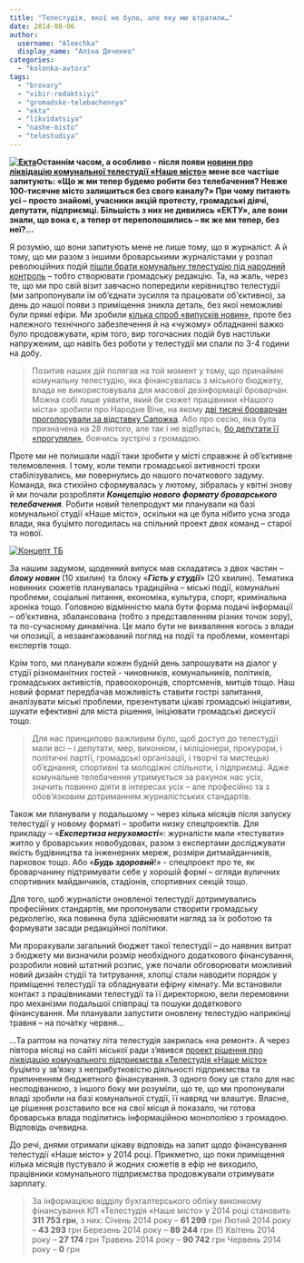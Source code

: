 ```yaml
---
title: "Телестудія, якої не було, але яку ми втратили…"
date: 2014-08-06
author: 
  username: "Aleechka"
  display_name: "Аліна Дяченко"
categories: 
  - "kolonka-avtora"
tags: 
  - "brovary"
  - "vibir-redaktsiyi"
  - "gromadske-telebachennya"
  - "ekta"
  - "likvidatsiya"
  - "nashe-misto"
  - "telestudiya"
---
```


**[![Екта](https://mpz.brovary.org/wp-content/uploads/2014/02/Ekta.jpg)](https://mpz.brovary.org/wp-content/uploads/2014/02/Ekta.jpg)Останнім часом, а особливо - після появи [новини про ліквідацію комунальної телестудії «Наше місто»](https://mpz.brovary.org/operatsiya-likvidatsiya-brovarski-deputati-hochut-lishiti-misto-bez-telebachennya/) мене все частіше запитують: «Що ж ми тепер будемо робити без телебачення? Невже 100-тисячне місто залишиться без свого каналу?» При чому питають усі – просто знайомі, учасники акцій протесту, громадські діячі, депутати, підприємці. Більшість з них не дивились «ЕКТУ», але вони знали, що вона є, а тепер от переполошились – як же ми тепер, без неї?...**

Я розумію, що вони запитують мене не лише тому, що я журналіст. А й тому, що ми разом з іншими броварськими журналістами у розпал революційних подій [пішли брати комунальну телестудію під народний контроль](https://mpz.brovary.org/brovarchani-perezavantazhili-miske-telebachennya/) – тобто створювати громадську редакцію. Та, на жаль, через те, що ми про свій візит завчасно попередили керівництво телестудії (ми запропонували їм об’єднати зусилля та працювати об'єктивно), за день до нашої появи з приміщення зникла деталь, без якої неможливі були прямі ефіри. Ми зробили [кілька спроб «випусків новин»](http://www.ustream.tv/channel/brovary-tv), проте без належного технічного забезпечення й на «чужому» обладнанні важко було продовжувати, крім того, вир тогочасних подій був настільки напруженим, що навіть без роботи у телестудії ми спали по 3-4 години на добу.

> Позитив наших дій полягав на той момент у тому, що принаймні комунальну телестудію, яка фінансувалась з міського бюджету, влада не використовувала для масової дезінформації броварчан. Можна собі лише уявити, який би сюжет працівники «Нашого міста» зробили про Народне Віче, на якому [дві тисячі броварчан проголосували за відставку Сапожка](https://mpz.brovary.org/brovarchani-na-viche-vislovili-nedoviru-miskomu-golovi-sapozhku/). Або про сесію, яка була призначена на 28 лютого, але так і не відбулась, [бо депутати її «прогуляли»](https://mpz.brovary.org/sapozhko-dosi-ne-napisav-zayavi-pro-vidstavku-narodna-rada-viznachilas-iz-svoyim-kandidatom-na-posadu-sekretarya-miskradi/), боячись зустрічі з громадою.

Проте ми не полишали надії таки зробити у місті справжнє й об’єктивне телемовлення. І тому, коли темпи громадської активності трохи стабілізувались, ми повернулись до нашого початкового задуму. Команда, яка стихійно сформувалась у лютому, зібралась у квітні знову й ми почали розробляти _**Концепцію нового формату броварського телебачення**_. Робити новий телепродукт ми планували на базі комунальної студії «Наше місто», оскільки на це була нібито усна згода влади, яка буцімто погодилась на спільний проект двох команд – старої та нової.

[![Концепт ТБ](https://mpz.brovary.org/wp-content/uploads/2014/08/Kontsept-TB.jpg)](https://mpz.brovary.org/wp-content/uploads/2014/08/Kontsept-TB.jpg)

За нашим задумом, щоденний випуск мав складатись з двох частин – _**блоку новин**_ (10 хвилин) та блоку «_**Гість у студії**_» (20 хвилин). Тематика новинних сюжетів планувалась традиційна – міські події, комунальні проблеми, соціальні питання, економіка, культура, спорт, кримінальна хроніка тощо. Головною відмінністю мала бути форма подачі інформації – об’єктивна, збалансована (тобто з представленням різних точок зору), та по-сучасному динамічна. Це мало бути не вихваляння когось з влади чи опозиції, а незаангажований погляд на події та проблеми, коментарі експертів тощо.

Крім того, ми планували кожен будній день запрошувати на діалог у студії різноманітних гостей - чиновників, комунальників, політиків, громадських активістів, правоохоронців, спортсменів, митців тощо. Наш новий формат передбачав можливість ставити гострі запитання, аналізувати міські проблеми, презентувати цікаві громадські ініціативи, шукати ефективні для міста рішення, ініціювати громадські дискусії тощо.

> Для нас принципово важливим було, щоб доступ до телестудії мали всі – і депутати, мер, виконком, і міліціонери, прокурори, і політичні партії, громадські організації, і творчі та мистецькі об’єднання, спортивні та молодіжні спільноти, і підприємці. Адже комунальне телебачення утримується за рахунок нас усіх, значить повинно діяти в інтересах усіх – але професійно та з обов’язковим дотриманням журналістських стандартів.

Також ми планували у подальшому – через кілька місяців після запуску телестудії у новому форматі – зробити низку спецпроектів. Для прикладу – «_**Експертиза нерухомості**_»: журналісти мали «тестувати» житло у броварських новобудовах, разом з експертами досліджувати якість будівництва та інженерних мереж, розміри дитмайданчиків, парковок тощо. Або «_**Будь здоровий**_!» - спецпроект про те, як броварчанину підтримувати себе у хорошій формі – огляди вуличних спортивних майданчиків, стадіонів, спортивних секцій тощо.

Для того, щоб журналісти оновленої телестудії дотримувались професійних стандартів, ми пропонували створити громадську редколегію, яка повинна була здійснювати нагляд за їх роботою та формувати засади редакційної політики.

Ми прорахували загальний бюджет такої телестудії – до наявних витрат з бюджету ми визначили розмір необхідного додаткового фінансування, розробили новий штатний розпис, уже почали обговорювати можливий новий дизайн студії та титрування, хлопці стали наводити порядок у приміщенні телестудії та обладнувати ефірну кімнату. Ми встановили контакт з працівниками телестудії та її директоркою, вели перемовини про механізми подальшої співпраці та пошуки додаткового фінансування. Ми планували запустити оновлену телестудію наприкінці травня – на початку червня…

…Та раптом на початку літа телестудія закрилась «на ремонт». А через півтора місяці на сайті міської ради з’явився [проект рішення про ліквідацію комунального підприємства «Телестудія «Наше місто»](https://mpz.brovary.org/operatsiya-likvidatsiya-brovarski-deputati-hochut-lishiti-misto-bez-telebachennya/) буцімто у зв’язку з неприбутковістю діяльності підприємства та припиненням бюджетного фінансування. З одного боку це стало для нас несподіванкою, з іншого боку ми розуміли, що те, що ми пропонували владі зробили на базі комунальної студії, її навряд чи влаштує. Власне, це рішення розставило все на свої місця й показало, чи готова броварська влада поділитись інформаційною монополією з громадою. Відповідь очевидна.

До речі, днями отримали цікаву відповідь на запит щодо фінансування телестудії «Наше місто» у 2014 році. Прикметно, що поки приміщення кілька місяців пустувало й жодних сюжетів в ефір не виходило, працівники комунального підприємства продовжували отримувати зарплату.

> За інформацією відділу бухгалтерського обліку виконкому фінансування КП «Телестудія «Наше місто» у 2014 році становить **311 753 грн**, з них: Січень 2014 року – **61 299** грн Лютий 2014 року – **43 293** грн Березень 2014 року – **89 244** грн (!) Квітень 2014 року – **27 174** грн Травень 2014 року – **90 742** грн Червень 2014 року – **0** грн
